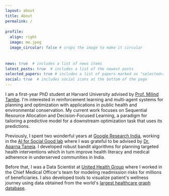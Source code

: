 ```yaml
---
layout: about
title: About
permalink: /

profile:
  align: right
  image: me.jpeg
  image_circular: false # crops the image to make it circular


news: true  # includes a list of news items
latest_posts: true  # includes a list of the newest posts
selected_papers: true # includes a list of papers marked as "selected={true}"
social: true  # includes social icons at the bottom of the page
---
```

I am a first-year PhD student at Harvard University advised by [Prof. Milind Tambe](https://teamcore.seas.harvard.edu/tambe). I'm interested in reinforcement learning and multi-agent systems for planning and optimization with applications in public health and environmental conservation. My current work focuses on Sequential Resource Allocation and Decision-Focused Learning, a paradigm for tailoring a predictive model for a downstream optimization task that uses its predictions.

Previously, I spent two wonderful years at [Google Research India](https://research.google/locations/india/), working in the [AI for Social Good lab](https://blog.google/technology/ai/30-new-ai-for-social-good-projects/) where I was grateful to be advised by [Dr. Aparna Taneja](https://research.google/people/aparna-taneja/). I developed robust bandit algorithms for planning targeted health interventions which in turn improve health literacy and medical adherence in underserved communities in India. 

Before that, I was a Data Scientist at [United Health Group](https://www.unitedhealthgroup.com/people-and-businesses/businesses/optum.html) where I worked in the Chief Medical Officer's team for modeling readmission risks for millions of beneficiaries. I also developed tools to visualize patient's wellness journey using data obtained from the world's [largest healthcare graph database](https://info.tigergraph.com/keynote-edward-sverdlin).

<style>
.image-container img {
    width: 300px; /* Adjust the width as needed */
}
<style>
<div class="image-container">
    <img src="/assets/img/Harvard_University_shield.png" style="width: 60px">
     <img src="/assets/img/google-ai-meta-removebg-preview.png" style="width: 120px">
      <img src="/assets/img/UnitedHealth-Group-Logo.png" style="width: 120px">
  
</div>

